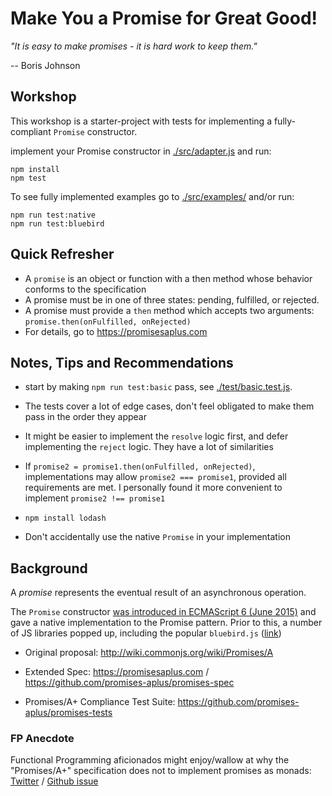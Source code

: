 # Make You a Promise for Great Good!

_"It is easy to make promises - it is hard work to keep them."_ 

-- Boris Johnson


## Workshop

This workshop is a starter-project with tests for implementing a fully-compliant `Promise` constructor.

implement your Promise constructor in [./src/adapter.js](./src/adapter.js) and run:

```
npm install
npm test
```

To see fully implemented examples go to [./src/examples/](./src/examples/) and/or run:

```
npm run test:native
npm run test:bluebird
```

## Quick Refresher

* A `promise` is an object or function with a then method whose behavior conforms to the specification
* A promise must be in one of three states: pending, fulfilled, or rejected.
* A promise must provide a `then` method which accepts two arguments: `promise.then(onFulfilled, onRejected)`
* For details, go to https://promisesaplus.com


## Notes, Tips and Recommendations

* start by making `npm run test:basic` pass, see [./test/basic.test.js](./test/basic.test.js).

* The tests cover a lot of edge cases, don't feel obligated to make them pass in the order they appear

* It might be easier to implement the `resolve` logic first, and defer implementing the `reject` logic. They have a lot of similarities

* If `promise2 = promise1.then(onFulfilled, onRejected)`, implementations may allow `promise2 === promise1`, provided all requirements are met. I personally found it more convenient to implement `promise2 !== promise1`

* `npm install lodash`

* Don't accidentally use the native `Promise` in your implementation

## Background

A _promise_ represents the eventual result of an asynchronous operation. 


The `Promise` constructor [was introduced in ECMAScript 6 (June 2015)](http://www.ecma-international.org/ecma-262/6.0/#sec-promise-constructor) and gave a native implementation to the Promise pattern. Prior to this, a number of JS libraries popped up, including the popular `bluebird.js` ([link](http://bluebirdjs.com/))


* Original proposal: http://wiki.commonjs.org/wiki/Promises/A

* Extended Spec: https://promisesaplus.com / https://github.com/promises-aplus/promises-spec

* Promises/A+ Compliance Test Suite: https://github.com/promises-aplus/promises-tests


### FP Anecdote

Functional Programming aficionados might enjoy/wallow at why the "Promises/A+" specification does not to implement promises as monads: [Twitter](https://twitter.com/JonathanAvinor/status/1155198142830338048?s=20) / [Github issue](https://github.com/promises-aplus/promises-spec/issues/94)
